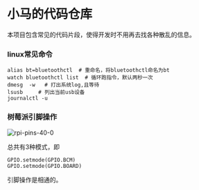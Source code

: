 # 小马的代码仓库

本项目包含常见的代码片段，使得开发时不用再去找各种散乱的信息。

### linux常见命令

```
alias bt=bluetoothctl  # 重命名，将bluetoothctl命名为bt
watch bluetoothctl list  # 循环跑指令，默认两秒一次
dmesg  -w   # 打出系统log,且等待
lsusb     # 列出当前usb设备
journalctl -u  

```

### 树莓派引脚操作

![rpi-pins-40-0](https://shumeipai.nxez.com/wp-content/uploads/2015/03/rpi-pins-40-0.png)

总共有3种模式，即

```
GPIO.setmode(GPIO.BCM)
GPIO.setmode(GPIO.BOARD)
```

引脚操作是相通的。
